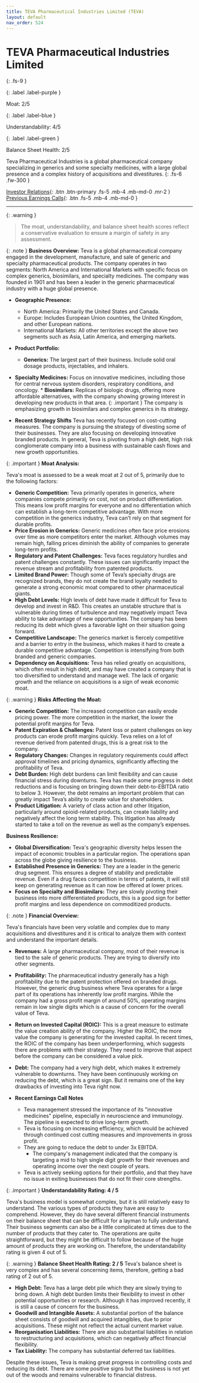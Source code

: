 ```yaml
---
title: TEVA Pharmaceutical Industries Limited (TEVA)
layout: default
nav_order: 524
---
```


# TEVA Pharmaceutical Industries Limited
{: .fs-9 }

{: .label .label-purple }

Moat: 2/5

{: .label .label-blue }

Understandability: 4/5

{: .label .label-green }

Balance Sheet Health: 2/5

Teva Pharmaceutical Industries is a global pharmaceutical company specializing in generics and some specialty medicines, with a large global presence and a complex history of acquisitions and divestitures.
{: .fs-6 .fw-300 }

[Investor Relations](https://www.google.com/search?q=TEVA+investor+relations){: .btn .btn-primary .fs-5 .mb-4 .mb-md-0 .mr-2 }
[Previous Earnings Calls](https://discountingcashflows.com/company/TEVA/transcripts/){: .btn .fs-5 .mb-4 .mb-md-0 }

---

{: .warning }
>The moat, understandability, and balance sheet health scores reflect a conservative evaluation to ensure a margin of safety in any assessment.



{: .note }
**Business Overview:**
Teva is a global pharmaceutical company engaged in the development, manufacture, and sale of generic and specialty pharmaceutical products. The company operates in two segments: North America and International Markets with specific focus on complex generics, biosimilars, and specialty medicines. The company was founded in 1901 and has been a leader in the generic pharmaceutical industry with a huge global presence.

*   **Geographic Presence:**
    *   North America: Primarily the United States and Canada.
    *   Europe: Includes European Union countries, the United Kingdom, and other European nations.
    *   International Markets: All other territories except the above two segments such as Asia, Latin America, and emerging markets.

*   **Product Portfolio:**
    *  **Generics:** The largest part of their business. Include solid oral dosage products, injectables, and inhalers.
   *  **Specialty Medicines:** Focus on innovative medicines, including those for central nervous system disorders, respiratory conditions, and oncology.
     *  **Biosimilars:** Replicas of biologic drugs, offering more affordable alternatives, with the company showing growing interest in developing new products in that area.
{: .important }
The company is emphasizing growth in biosimilars and complex generics in its strategy.

* **Recent Strategy Shifts**
Teva has recently focused on cost-cutting measures. The company is pursuing the strategy of divesting some of their businesses. They are also focusing on developing innovative branded products. In general, Teva is pivoting from a high debt, high risk conglomerate company into a business with sustainable cash flows and new growth opportunities.

{: .important }
**Moat Analysis:**

Teva's moat is assessed to be a weak moat at 2 out of 5, primarily due to the following factors:

*  **Generic Competition:**  Teva primarily operates in generics, where companies compete primarily on cost, not on product differentiation. This means low profit margins for everyone and no differentiation which can establish a long-term competitive advantage. With more competition in the generics industry, Teva can’t rely on that segment for durable profits.
*  **Price Erosion in Generics:** Generic medicines often face price erosions over time as more competitors enter the market. Although volumes may remain high, falling prices diminish the ability of companies to generate long-term profits.
*   **Regulatory and Patent Challenges:** Teva faces regulatory hurdles and patent challenges constantly. These issues can significantly impact the revenue stream and profitability from patented products. 
*    **Limited Brand Power:** Though some of Teva’s specialty drugs are recognized brands, they do not create the brand loyalty needed to generate a strong economic moat compared to other pharmaceutical giants.
*   **High Debt Levels:** High levels of debt have made it difficult for Teva to develop and invest in R&D. This creates an unstable structure that is vulnerable during times of turbulence and may negatively impact Teva ability to take advantage of new opportunities. The company has been reducing its debt which gives a favorable light on their situation going forward. 
*  **Competitive Landscape:** The generics market is fiercely competitive and a barrier to entry in the business, which makes it hard to create a durable competitive advantage. Competition is intensifying from both branded and generic companies.
*   **Dependency on Acquisitions:** Teva has relied greatly on acquisitions, which often result in high debt, and may have created a company that is too diversified to understand and manage well. The lack of organic growth and the reliance on acquisitions is a sign of weak economic moat.

{: .warning }
**Risks Affecting the Moat:**
*   **Generic Competition:** The increased competition can easily erode pricing power. The more competition in the market, the lower the potential profit margins for Teva.
*   **Patent Expiration & Challenges:** Patent loss or patent challenges on key products can erode profit margins quickly. Teva relies on a lot of revenue derived from patented drugs, this is a great risk to the company. 
*   **Regulatory Changes:** Changes in regulatory requirements could affect approval timelines and pricing dynamics, significantly affecting the profitability of Teva.
*   **Debt Burden:** High debt burdens can limit flexibility and can cause financial stress during downturns. Teva has made some progress in debt reductions and is focusing on bringing down their debt-to-EBITDA ratio to below 3. However, the debt remains an important problem that can greatly impact Teva’s ability to create value for shareholders.
*   **Product Litigation:**  A variety of class action and other litigation, particularly around opioid-related products, can create liability and negatively affect the long term stability. This litigation has already started to take a toll on the revenue as well as the company’s expenses.

**Business Resilience:**

*   **Global Diversification:** Teva's geographic diversity helps lessen the impact of economic troubles in a particular region. The operations span across the globe giving resilience to the business.
*    **Established Presence in Generics:** They are a leader in the generic drug segment. This ensures a degree of stability and predictable revenue. Even if a drug faces competition in terms of patents, it will still keep on generating revenue as it can now be offered at lower prices. 
*   **Focus on Specialty and Biosimilars:** They are slowly pivoting their business into more differentiated products, this is a good sign for better profit margins and less dependence on commoditized products.

{: .note }
**Financial Overview:**

Teva's financials have been very volatile and complex due to many acquisitions and divestitures and it is critical to analyze them with context and understand the important details.

*  **Revenues:** A large pharmaceutical company, most of their revenue is tied to the sale of generic products. They are trying to diversify into other segments.
*   **Profitability:** The pharmaceutical industry generally has a high profitability due to the patent protection offered on branded drugs. However, the generic drug business where Teva operates for a large part of its operations has inherently low profit margins. While the company had a gross profit margin of around 50%, operating margins remain in low single digits which is a cause of concern for the overall value of Teva.
*    **Return on Invested Capital (ROIC):** This is a great measure to estimate the value creation ability of the company. Higher the ROIC, the more value the company is generating for the invested capital. In recent times, the ROIC of the company has been underperforming, which suggests there are problems with their strategy. They need to improve that aspect before the company can be considered a value pick.
*  **Debt:** The company had a very high debt, which makes it extremely vulnerable to downturns. They have been continuously working on reducing the debt, which is a great sign. But it remains one of the key drawbacks of investing into Teva right now.

* **Recent Earnings Call Notes**

  *   Teva management stressed the importance of its "innovative medicines" pipeline, especially in neuroscience and immunology. The pipeline is expected to drive long-term growth.
  *   Teva is focusing on increasing efficiency, which would be achieved through continued cost cutting measures and improvements in gross profit.
  *  They are going to reduce the debt to under 3x EBITDA.
     *   The company's management indicated that the company is targeting a mid to high single digit growth for their revenues and operating income over the next couple of years.
  *   Teva is actively seeking options for their portfolio, and that they have no issue in exiting businesses that do not fit their core strengths.

{: .important }
**Understandability Rating: 4 / 5**

Teva's business model is somewhat complex, but it is still relatively easy to understand. 
The various types of products they have are easy to comprehend. However, they do have several different financial instruments on their balance sheet that can be difficult for a layman to fully understand. Their business segments can also be a little complicated at times due to the number of products that they cater to. The operations are quite straightforward, but they might be difficult to follow because of the huge amount of products they are working on.
Therefore, the understandability rating is given 4 out of 5.

{: .warning }
**Balance Sheet Health Rating: 2 / 5**
Teva's balance sheet is very complex and has several concerning items, therefore, getting a bad rating of 2 out of 5.

*   **High Debt:** Teva has a large debt pile which they are slowly trying to bring down. A high debt burden limits their flexibility to invest in other potential opportunities or research. Although it has improved recently, it is still a cause of concern for the business.
 *  **Goodwill and Intangible Assets:** A substantial portion of the balance sheet consists of goodwill and acquired intangibles, due to prior acquisitions. These might not reflect the actual current market value. 
*  **Reorganisation Liabilities:** There are also substantial liabilities in relation to restructuring and acquisitions, which can negatively affect financial flexibility.
*  **Tax Liability:** The company has substantial deferred tax liabilities.

Despite these issues, Teva is making great progress in controlling costs and reducing its debt. There are some positive signs but the business is not yet out of the woods and remains vulnerable to financial distress.
